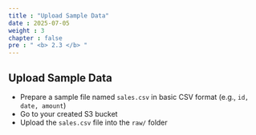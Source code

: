 ```yaml
---
title : "Upload Sample Data"
date : 2025-07-05
weight : 3
chapter : false
pre : " <b> 2.3 </b> "
---
```


## Upload Sample Data

- Prepare a sample file named `sales.csv` in basic CSV format (e.g., `id, date, amount`)
- Go to your created S3 bucket
- Upload the `sales.csv` file into the `raw/` folder
